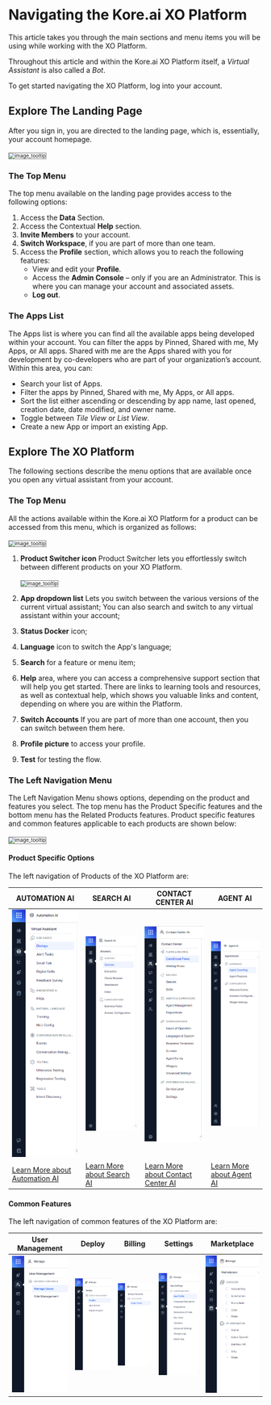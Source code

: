 # Navigating the Kore.ai XO Platform

This article takes you through the main sections and menu items you will be using while working with the XO Platform.

Throughout this article and within the Kore.ai XO Platform itself, a _Virtual Assistant_ is also called a _Bot_.

To get started navigating the XO Platform, log into your account.

## Explore The Landing Page

After you sign in, you are directed to the landing page, which is, essentially, your account homepage.

 <img src="../images/ntp(1).png" alt="image_tooltip" title="image_tooltip" style="border: 1px solid gray; zoom:70%;">

### The Top Menu

The top menu available on the landing page provides access to the following options:

1. Access the **Data** Section.
2. Access the Contextual **Help** section.
3. **Invite Members** to your account.
4. **Switch Workspace**, if you are part of more than one team.
5. Access the **Profile** section, which allows you to reach the following features:
    * View and edit your **Profile**.
    * Access the **Admin Console** – only if you are an Administrator. This is where you can manage your account and associated assets.
    * **Log out**.

### The Apps List

The Apps list is where you can find all the available apps being developed within your account. You can filter the apps by Pinned, Shared with me, My Apps, or All apps. Shared with me are the Apps shared with you for development by co-developers who are part of your organization’s account.
Within this area, you can:

* Search your list of Apps.
* Filter the apps by Pinned, Shared with me, My Apps, or All apps.
* Sort the list either ascending or descending by app name, last opened, creation date, date modified, and owner name.
* Toggle between _Tile View_ or _List View_.
* Create a new App or import an existing App.

## Explore The XO Platform

The following sections describe the menu options that are available once you open any virtual assistant from your account.

### The Top Menu

All the actions available within the Kore.ai XO Platform for a product can be accessed from this menu, which is organized as follows:

<img src="../images/ntp(5).png" alt="image_tooltip" title="image_tooltip" style="border: 1px solid gray; zoom:70%;">

1. **Product Switcher icon** Product Switcher lets you effortlessly switch between different products on your XO Platform.

    <img src="../images/ntp(20).png" alt="image_tooltip" title="image_tooltip" style="border: 1px solid gray; zoom:70%;"> 

2. **App dropdown list** Lets you switch between the various versions of the current virtual assistant; You can also search and switch to any virtual assistant within your account;
3. **Status Docker** icon;
4. **Language** icon to switch the App's language;
5. **Search** for a feature or menu item;
6. **Help** area, where you can access a comprehensive support section that will help you get started. There are links to learning tools and resources, as well as contextual help, which shows you valuable links and content, depending on where you are within the Platform.
7. **Switch Accounts** If you are part of more than one account, then you can switch between them here.
8. **Profile picture** to access your profile.
9. **Test** for testing the flow.

### The Left Navigation Menu

The Left Navigation Menu shows options, depending on the product and features you select. The top menu has the Product Specific features and the bottom menu has the Related Products features.
Product specific features and common features applicable to each products are shown below:


<img src="../images/ntp(21).png" alt="image_tooltip" title="image_tooltip" style="border: 1px solid gray; zoom:70%;"> 

#### Product Specific Options
The left navigation of Products of the XO Platform are:

| AUTOMATION AI | SEARCH AI | CONTACT CENTER AI | AGENT AI |
| --- | --- | --- | --- |
| ![image_tooltip](./images/ntp(10).png "image_tooltip") | ![image_tooltip](./images/ntp(12).png "image_tooltip") | ![image_tooltip](./images/ntp(11).png "image_tooltip") | ![image_tooltip](./images/ntp(13).png "image_tooltip") |
| [Learn More about Automation AI](./../automation/about-automation-ai.md) | [Learn More about Search AI](./../searchai/about-search-ai.md) | [Learn More about Contact Center AI](./../contactcenter/about-contact-center-ai.md) | [Learn More about Agent AI](./../agentai/about-agent-ai.md) |


#### Common Features
The left navigation of common features of the XO Platform are:

| User Management | Deploy | Billing | Settings | Marketplace |
| --- | --- | --- | --- | --- |
| ![image_tooltip](./images/ntp(14).png "image_tooltip") | ![image_tooltip](./images/ntp(15).png "image_tooltip") | ![image_tooltip](./images/ntp(16).png "image_tooltip") | ![image_tooltip](./images/ntp(17).png "image_tooltip") | ![image_tooltip](./images/ntp(18).png "image_tooltip") |